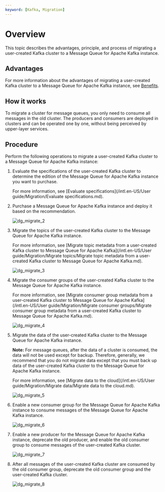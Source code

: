 ```yaml
---
keyword: [Kafka, Migration]
---
```


# Overview

This topic describes the advantages, principle, and process of migrating a user-created Kafka cluster to a Message Queue for Apache Kafka instance.

## Advantages

For more information about the advantages of migrating a user-created Kafka cluster to a Message Queue for Apache Kafka instance, see [Benefits](/intl.en-US/Introduction/Benefits.md).

## How it works

To migrate a cluster for message queues, you only need to consume all messages in the old cluster. The producers and consumers are deployed in clusters and can be operated one by one, without being perceived by upper-layer services.

## Procedure

Perform the following operations to migrate a user-created Kafka cluster to a Message Queue for Apache Kafka instance:

1.  Evaluate the specifications of the user-created Kafka cluster to determine the edition of the Message Queue for Apache Kafka instance you want to purchase.

    For more information, see [Evaluate specifications](/intl.en-US/User guide/Migration/Evaluate specifications.md).

2.  Purchase a Message Queue for Apache Kafka instance and deploy it based on the recommendation.

    ![dg_migrate_2](https://static-aliyun-doc.oss-cn-hangzhou.aliyuncs.com/assets/img/en-US/5350549951/p137634.png)

3.  Migrate the topics of the user-created Kafka cluster to the Message Queue for Apache Kafka instance.

    For more information, see [Migrate topic metadata from a user-created Kafka cluster to Message Queue for Apache Kafka](/intl.en-US/User guide/Migration/Migrate topics/Migrate topic metadata from a user-created Kafka cluster to Message Queue for Apache
         Kafka.md).

    ![dg_migrate_3](https://static-aliyun-doc.oss-cn-hangzhou.aliyuncs.com/assets/img/en-US/5350549951/p137635.png)

4.  Migrate the consumer groups of the user-created Kafka cluster to the Message Queue for Apache Kafka instance.

    For more information, see [Migrate consumer group metadata from a user-created Kafka cluster to Message Queue for Apache Kafka](/intl.en-US/User guide/Migration/Migrate consumer groups/Migrate consumer group metadata from a user-created Kafka cluster to Message Queue
         for Apache Kafka.md).

    ![dg_migrate_4](https://static-aliyun-doc.oss-cn-hangzhou.aliyuncs.com/assets/img/en-US/5350549951/p137636.png)

5.  Migrate the data of the user-created Kafka cluster to the Message Queue for Apache Kafka instance.

    **Note:** For message queues, after the data of a cluster is consumed, the data will not be used except for backup. Therefore, generally, we recommend that you do not migrate data except that you must back up data of the user-created Kafka cluster to the Message Queue for Apache Kafka instance.

    For more information, see [Migrate data to the cloud](/intl.en-US/User guide/Migration/Migrate data/Migrate data to the cloud.md).

    ![dg_migrate_5](https://static-aliyun-doc.oss-cn-hangzhou.aliyuncs.com/assets/img/en-US/5350549951/p137637.png)

6.  Enable a new consumer group for the Message Queue for Apache Kafka instance to consume messages of the Message Queue for Apache Kafka instance.

    ![dg_migrate_6](https://static-aliyun-doc.oss-cn-hangzhou.aliyuncs.com/assets/img/en-US/5350549951/p137638.png)

7.  Enable a new producer for the Message Queue for Apache Kafka instance, deprecate the old producer, and enable the old consumer group to consume messages of the user-created Kafka cluster.

    ![dg_migrate_7](https://static-aliyun-doc.oss-cn-hangzhou.aliyuncs.com/assets/img/en-US/6350549951/p137639.png)

8.  After all messages of the user-created Kafka cluster are consumed by the old consumer group, deprecate the old consumer group and the user-created Kafka cluster.

    ![dg_migrate_8](https://static-aliyun-doc.oss-cn-hangzhou.aliyuncs.com/assets/img/en-US/6350549951/p137642.png)



